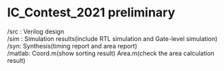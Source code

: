 # IC_Contest_2021 preliminary    
/src : Verilog design  
/sim : Simulation results(include RTL simulation and Gate-level simulation)  
/syn: Synthesis(timing report and area report)  
/matlab: Coord.m(show sorting result)  Area.m(check the area calculation result)
